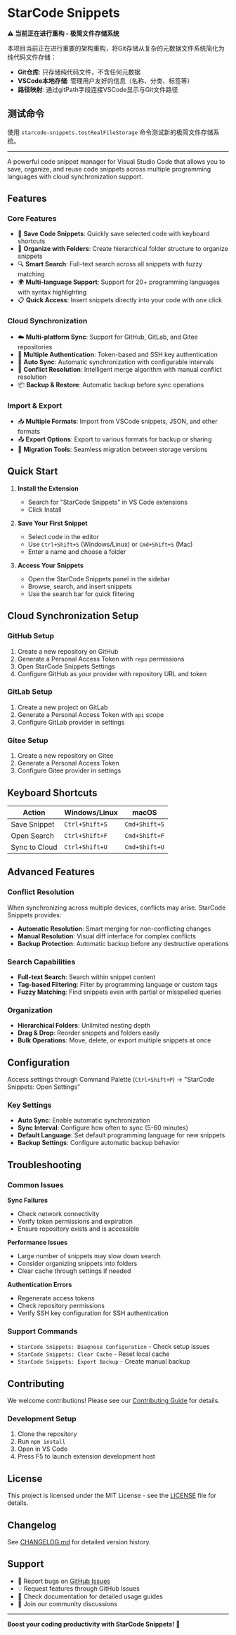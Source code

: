 # StarCode Snippets

**⚠️ 当前正在进行重构 - 极简文件存储系统**

本项目当前正在进行重要的架构重构，将Git存储从复杂的元数据文件系统简化为纯代码文件存储：

- **Git仓库**: 只存储纯代码文件，不含任何元数据
- **VSCode本地存储**: 管理用户友好的信息（名称、分类、标签等）
- **路径映射**: 通过gitPath字段连接VSCode显示与Git文件路径

## 测试命令

使用 `starcode-snippets.testRealFileStorage` 命令测试新的极简文件存储系统。

---

A powerful code snippet manager for Visual Studio Code that allows you to save, organize, and reuse code snippets across multiple programming languages with cloud synchronization support.

## Features

### Core Features
- 📝 **Save Code Snippets**: Quickly save selected code with keyboard shortcuts
- 📁 **Organize with Folders**: Create hierarchical folder structure to organize snippets
- 🔍 **Smart Search**: Full-text search across all snippets with fuzzy matching
- 🌍 **Multi-language Support**: Support for 20+ programming languages with syntax highlighting
- 📋 **Quick Access**: Insert snippets directly into your code with one click

### Cloud Synchronization
- ☁️ **Multi-platform Sync**: Support for GitHub, GitLab, and Gitee repositories
- 🔐 **Multiple Authentication**: Token-based and SSH key authentication
- 🔄 **Auto Sync**: Automatic synchronization with configurable intervals
- 🤝 **Conflict Resolution**: Intelligent merge algorithm with manual conflict resolution
- 📦 **Backup & Restore**: Automatic backup before sync operations

### Import & Export
- 📥 **Multiple Formats**: Import from VSCode snippets, JSON, and other formats
- 📤 **Export Options**: Export to various formats for backup or sharing
- 🔄 **Migration Tools**: Seamless migration between storage versions

## Quick Start

1. **Install the Extension**
   - Search for "StarCode Snippets" in VS Code extensions
   - Click Install

2. **Save Your First Snippet**
   - Select code in the editor
   - Use `Ctrl+Shift+S` (Windows/Linux) or `Cmd+Shift+S` (Mac)
   - Enter a name and choose a folder

3. **Access Your Snippets**
   - Open the StarCode Snippets panel in the sidebar
   - Browse, search, and insert snippets
   - Use the search bar for quick filtering

## Cloud Synchronization Setup

### GitHub Setup
1. Create a new repository on GitHub
2. Generate a Personal Access Token with `repo` permissions
3. Open StarCode Snippets Settings
4. Configure GitHub as your provider with repository URL and token

### GitLab Setup
1. Create a new project on GitLab
2. Generate a Personal Access Token with `api` scope
3. Configure GitLab provider in settings

### Gitee Setup
1. Create a new repository on Gitee
2. Generate a Personal Access Token
3. Configure Gitee provider in settings

## Keyboard Shortcuts

| Action | Windows/Linux | macOS |
|--------|---------------|-------|
| Save Snippet | `Ctrl+Shift+S` | `Cmd+Shift+S` |
| Open Search | `Ctrl+Shift+F` | `Cmd+Shift+F` |
| Sync to Cloud | `Ctrl+Shift+U` | `Cmd+Shift+U` |

## Advanced Features

### Conflict Resolution
When synchronizing across multiple devices, conflicts may arise. StarCode Snippets provides:
- **Automatic Resolution**: Smart merging for non-conflicting changes
- **Manual Resolution**: Visual diff interface for complex conflicts
- **Backup Protection**: Automatic backup before any destructive operations

### Search Capabilities
- **Full-text Search**: Search within snippet content
- **Tag-based Filtering**: Filter by programming language or custom tags
- **Fuzzy Matching**: Find snippets even with partial or misspelled queries

### Organization
- **Hierarchical Folders**: Unlimited nesting depth
- **Drag & Drop**: Reorder snippets and folders easily
- **Bulk Operations**: Move, delete, or export multiple snippets at once

## Configuration

Access settings through Command Palette (`Ctrl+Shift+P`) → "StarCode Snippets: Open Settings"

### Key Settings
- **Auto Sync**: Enable automatic synchronization
- **Sync Interval**: Configure how often to sync (5-60 minutes)
- **Default Language**: Set default programming language for new snippets
- **Backup Settings**: Configure automatic backup behavior

## Troubleshooting

### Common Issues

**Sync Failures**
- Check network connectivity
- Verify token permissions and expiration
- Ensure repository exists and is accessible

**Performance Issues**
- Large number of snippets may slow down search
- Consider organizing snippets into folders
- Clear cache through settings if needed

**Authentication Errors**
- Regenerate access tokens
- Check repository permissions
- Verify SSH key configuration for SSH authentication

### Support Commands
- `StarCode Snippets: Diagnose Configuration` - Check setup issues
- `StarCode Snippets: Clear Cache` - Reset local cache
- `StarCode Snippets: Export Backup` - Create manual backup

## Contributing

We welcome contributions! Please see our [Contributing Guide](CONTRIBUTING.md) for details.

### Development Setup
1. Clone the repository
2. Run `npm install`
3. Open in VS Code
4. Press F5 to launch extension development host

## License

This project is licensed under the MIT License - see the [LICENSE](LICENSE) file for details.

## Changelog

See [CHANGELOG.md](CHANGELOG.md) for detailed version history.

## Support

- 🐛 Report bugs on [GitHub Issues](https://github.com/your-repo/starcode-snippets/issues)
- 💡 Request features through GitHub Issues
- 📖 Check documentation for detailed usage guides
- 💬 Join our community discussions

---

**Boost your coding productivity with StarCode Snippets!** 🚀

